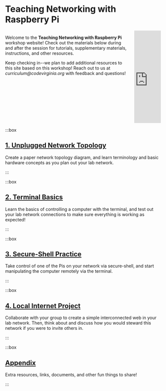 # Teaching Networking with Raspberry Pi

<div class='columns my-5'>
<div class='column'>
<p>Welcome to the <strong>Teaching Networking with Raspberry Pi</strong> workshop website! Check out the materials below during and after the session for tutorials, supplementary materials, instructions, and other resources.</p>
<p>Keep checking in--we plan to add additional resources to this site based on this workshop! Reach out to us at <i>curriculum@codevirginia.org</i> with feedback and questions!</p>
</div>
<div class='column'>
<iframe src="https://docs.google.com/presentation/d/e/2PACX-1vT44TM5sZPCzj5oudUpdGCUyoftpGKV6s3lj0mmPgdi_7ZVPi2ZBUiW-ymnx2QklA/embed?start=false&loop=false&delayms=30000" frameborder="0" width="100%" height="300" allowfullscreen="true" mozallowfullscreen="true" webkitallowfullscreen="true"></iframe>
</div>
</div>

:::box
## [1. Unplugged Network Topology](/unplugged-topology)

Create a paper network topology diagram, and learn terminology and basic hardware concepts as you plan out your lab network.

<!-- ::button[View Materials]{href="{base}/unplugged-topology/instructions"}
::button[View Sample Lesson Plan]{href="{base}/unplugged-topology/lesson-plan"}
::button[Print Sample Lesson Plan]{href="{base}/unplugged-topology/lesson-plan"} -->

:::

:::box
## [2. Terminal Basics](/terminal-basics)

Learn the basics of controlling a computer with the terminal, and test out your lab network connections to make sure everything is working as expected!

<!-- ::button[View Materials]{href="{base}/terminal-basics/instructions"}
::button[View Sample Lesson Plan]{href="{base}/terminal-basics/lesson-plan"}
::button[Print Sample Lesson Plan]{href="{base}/terminal-basics/lesson-plan"} -->

:::

:::box
## [3. Secure-Shell Practice](/ssh-practice)

Take control of one of the Pis on your network via secure-shell, and start manipulating the computer remotely via the terminal.

<!-- ::button[View Materials]{href="{base}/ssh-practice/instructions"}
::button[View Sample Lesson Plan]{href="{base}/ssh-practice/lesson-plan"}
::button[Print Sample Lesson Plan]{href="{base}/ssh-practice/lesson-plan"} -->

:::

:::box
## [4. Local Internet Project](/web-server)

Collaborate with your group to create a simple interconnected web in your lab network. Then, think about and discuss how you would steward this network if you were to invite others in.

<!-- ::button[View Materials]{href="{base}/web-server/instructions"}
::button[View Sample Lesson Plan]{href="{base}/web-server/lesson-plan"}
::button[Print Sample Lesson Plan]{href="{base}/web-server/lesson-plan"} -->

:::

:::box
## [Appendix](/appendix)

Extra resources, links, documents, and other fun things to share!

<!-- ::button[View the Appendix]{href="{base}/appendix"} -->

:::